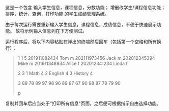 这是一个包含
输入学生信息，课程信息，分数功能；
增删改学生/课程信息功能；
排序，统计，查询，打印功能
的学生成绩管理系统。

由于每次运行需要重新输入学生信息，课程信息，成绩信息，不便于快速展示功能。
故将示例输入信息列在下方便测试。

运行程序后，将以下内容粘贴在弹出的终端然后回车（包括第一个空格和所有换行）：
> 1 1 5
>201911082434 Tom m
>202111973456 Jack m
>202012345394 Mike m
>201911348934 Alice f
>202012341234 Linda f
>
>
>2 3
>1 Math 4
>2 English 4
>3 History 4
>
>3
>89 78 89
>97 98 96
>89 87 67
>90 98 87
>78 79 90
>
>p
>
复制并回车后应当处于"打印所有信息"页面，之后便可根据指示自由选择功能。



